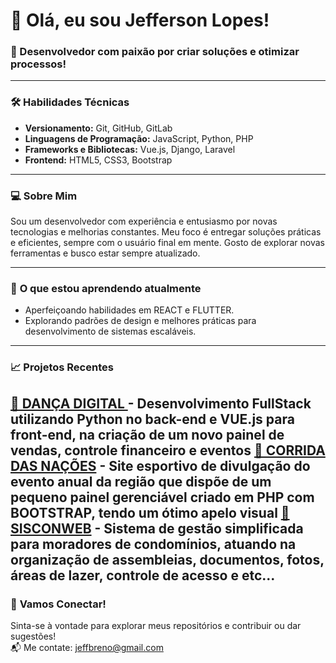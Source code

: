 # 👋 Olá, eu sou Jefferson Lopes!

### 🎯 Desenvolvedor com paixão por criar soluções e otimizar processos!

---

### 🛠️ **Habilidades Técnicas**
- **Versionamento:** Git, GitHub, GitLab
- **Linguagens de Programação:** JavaScript, Python, PHP
- **Frameworks e Bibliotecas:** Vue.js, Django, Laravel
- **Frontend:** HTML5, CSS3, Bootstrap

---

### 💻 **Sobre Mim**
Sou um desenvolvedor com experiência e entusiasmo por novas tecnologias e melhorias constantes. Meu foco é entregar soluções práticas e eficientes, sempre com o usuário final em mente. Gosto de explorar novas ferramentas e busco estar sempre atualizado.

---

### 🌱 **O que estou aprendendo atualmente**
- Aperfeiçoando habilidades em REACT e FLUTTER.
- Explorando padrões de design e melhores práticas para desenvolvimento de sistemas escaláveis.

---

### 📈 **Projetos Recentes**
[🔗 DANÇA DIGITAL ](https://dancadigital.com/) - Desenvolvimento FullStack utilizando Python no back-end e VUE.js para front-end, na criação de um novo painel de vendas, controle financeiro e eventos
[🔗 CORRIDA DAS NAÇÕES](https://corridadasnacoes.com.br/) - Site esportivo de divulgação do evento anual da região que dispõe de um pequeno painel gerenciável criado em PHP com BOOTSTRAP, tendo um ótimo apelo visual
[🔗 SISCONWEB](#) - Sistema de gestão simplificada para moradores de condomínios, atuando na organização de assembleias, documentos, fotos, áreas de lazer, controle de acesso e etc...  
---

### 🤝 **Vamos Conectar!**
Sinta-se à vontade para explorar meus repositórios e contribuir ou dar sugestões!  
📬 Me contate: jeffbreno@gmail.com
